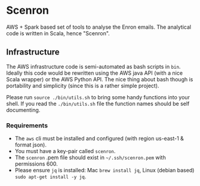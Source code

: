 # Scenron

AWS + Spark based set of tools to analyse the Enron emails. The analytical code is written in Scala, hence "Scenron".

## Infrastructure

The AWS infrastructure code is semi-automated as bash scripts in `bin`.  Ideally this code would be rewritten using the AWS java API (with a nice Scala wrapper) or the AWS Python API.  The nice thing about bash though is portability and simplicity (since this is a rather simple project).

Please run `source ./bin/utils.sh` to bring some handy functions into your shell. If you read the `./bin/utils.sh` file the function names should be self documenting.

### Requirements

 - The `aws` cli must be installed and configured (with region us-east-1 & format json). 
 - You must have a key-pair called `scenron`. 
 - The `scenron` .pem file should exist in `~/.ssh/scenron.pem` with permissions 600.
 - Please ensure `jq` is installed: Mac `brew install jq`, Linux (debian based) `sudo apt-get install -y jq`.


